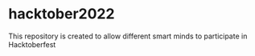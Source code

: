 # hacktober2022
This repository is created to allow different smart minds to participate in Hacktoberfest

